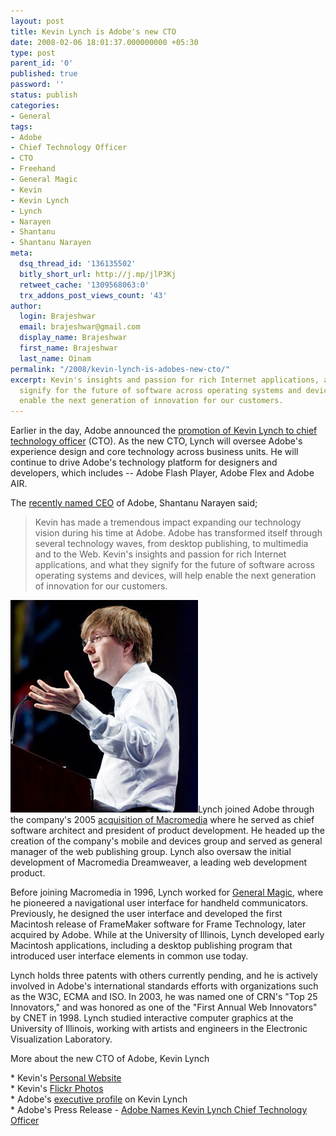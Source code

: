```yaml
---
layout: post
title: Kevin Lynch is Adobe's new CTO
date: 2008-02-06 18:01:37.000000000 +05:30
type: post
parent_id: '0'
published: true
password: ''
status: publish
categories:
- General
tags:
- Adobe
- Chief Technology Officer
- CTO
- Freehand
- General Magic
- Kevin
- Kevin Lynch
- Lynch
- Narayen
- Shantanu
- Shantanu Narayen
meta:
  dsq_thread_id: '136135502'
  bitly_short_url: http://j.mp/jlP3Kj
  retweet_cache: '1309568063:0'
  trx_addons_post_views_count: '43'
author:
  login: Brajeshwar
  email: brajeshwar@gmail.com
  display_name: Brajeshwar
  first_name: Brajeshwar
  last_name: Oinam
permalink: "/2008/kevin-lynch-is-adobes-new-cto/"
excerpt: Kevin's insights and passion for rich Internet applications, and what they
  signify for the future of software across operating systems and devices, will help
  enable the next generation of innovation for our customers.
---
```

<p>Earlier in the day, Adobe announced the <a href="http://www.adobe.com/aboutadobe/pressroom/pressreleases/200802/020508KevinLynchCTO.html">promotion of Kevin Lynch to chief technology officer</a> (CTO). As the new CTO, Lynch will oversee Adobe's experience design and core technology across business units. He will continue to drive Adobe's technology platform for designers and developers, which includes -- Adobe Flash Player, Adobe Flex and Adobe AIR.</p>

<p>The <a href="http://www.brajeshwar.com/2007/adobe-names-shantanu-narayen-as-its-new-ceo/">recently named CEO</a> of Adobe, Shantanu Narayen said;</p>
<blockquote><p>Kevin has made a tremendous impact expanding our technology vision during his time at Adobe. Adobe has transformed itself through several technology waves, from desktop publishing, to multimedia and to the Web. Kevin's insights and passion for rich Internet applications, and what they signify for the future of software across operating systems and devices, will help enable the next generation of innovation for our customers.</p></blockquote>
<p><img src="/static/2008/02/kevin-lynch.jpg" alt="Kevin Lynch" />Lynch joined Adobe through the company's 2005 <a href="http://www.brajeshwar.com/2005/adobe-and-macromedia/">acquisition of Macromedia</a> where he served as chief software architect and president of product development. He headed up the creation of the company's mobile and devices group and served as general manager of the web publishing group. Lynch also oversaw the initial development of Macromedia Dreamweaver, a leading web development product.</p>
<p>Before joining Macromedia in 1996, Lynch worked for <a href="http://en.wikipedia.org/wiki/General_Magic">General Magic</a>, where he pioneered a navigational user interface for handheld communicators. Previously, he designed the user interface and developed the first Macintosh release of FrameMaker software for Frame Technology, later acquired by Adobe. While at the University of Illinois, Lynch developed early Macintosh applications, including a desktop publishing program that introduced user interface elements in common use today.</p>
<p>Lynch holds three patents with others currently pending, and he is actively involved in Adobe's international standards efforts with organizations such as the W3C, ECMA and ISO. In 2003, he was named one of CRN's "Top 25 Innovators," and was honored as one of the "First Annual Web Innovators" by CNET in 1998. Lynch studied interactive computer graphics at the University of Illinois, working with artists and engineers in the Electronic Visualization Laboratory.</p>
<p>More about the new CTO of Adobe, Kevin Lynch</p>
<p>* Kevin's <a href="http://www.klynch.com/">Personal Website</a><br />
* Kevin's <a href="http://www.flickr.com/photos/kevinlynch/">Flickr Photos</a><br />
* Adobe's <a href="http://www.adobe.com/aboutadobe/pressroom/executivebios/kevinlynch.html">executive profile</a> on Kevin Lynch<br />
* Adobe's Press Release - <a href="http://www.adobe.com/aboutadobe/pressroom/pressreleases/200802/020508KevinLynchCTO.html">Adobe Names Kevin Lynch Chief Technology Officer</a></p>
